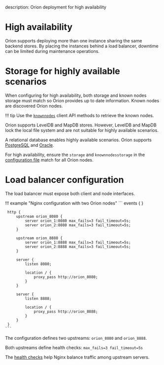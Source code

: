 description: Orion deployment for high availability 
<!--- END of page meta data -->

# High availability

Orion supports deploying more than one instance sharing the same backend stores.
By placing the instances behind a load balancer, downtime can be limited during maintenance operations.

# Storage for highly available scenarios

When configuring for high availability, both storage and known nodes storage must match so Orion 
provides up to date information. Known nodes are discovered Orion nodes. 

!!! tip
    Use the [`knownnodes`](../Reference/API-Methods.md#knownnodes) client API methods to retrieve the 
    known nodes.  

Orion supports LevelDB and MapDB stores. However, LevelDB and MapDB lock the local file system and 
are not suitable for highly available scenarios.

A relational database enables highly available scenarios. Orion supports [PostgreSQL](../Tutorials/Using-PostgreSQL.md)
and [Oracle](../Tutorials/Using-Oracle.md). 

For high availability, ensure the `storage` and `knownnodesstorage` in the [configuration file](../Reference/Configuration-File.md)
match for all Orion nodes.

# Load balancer configuration

The load balancer must expose both client and node interfaces.

!!! example "Nginx configuration with two Orion nodes"
    ```
     events { }

     http {
         upstream orion_8080 {
             server orion_1:8080 max_fails=3 fail_timeout=5s;
             server orion_2:8080 max_fails=3 fail_timeout=5s;
         }

         upstream orion_8888 {
             server orion_1:8888 max_fails=3 fail_timeout=5s;
             server orion_2:8888 max_fails=3 fail_timeout=5s;
         }

         server {
             listen 8080;

             location / {
                 proxy_pass http://orion_8080;
             }
         }

         server {
             listen 8888;

             location / {
                 proxy_pass http://orion_8888;
             }
         }
     }
    ```

The configuration defines two upstreams: `orion_8080` and `orion_8888`.

Both upstreams define health checks: `max_fails=3 fail_timeout=5s`

The [health checks](https://docs.nginx.com/nginx/admin-guide/load-balancer/http-health-check/) help 
Nginx balance traffic among upstream servers.

